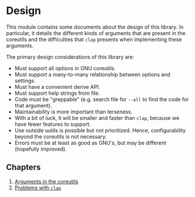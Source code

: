 # Design

This module contains some documents about the design of this library. In particular, it details the different kinds of arguments that are present in the coreutils and the difficulties that `clap` presents when implementing these arguments.

The primary design considerations of this library are:

- Must support all options in GNU coreutils.
- Must support a many-to-many relationship between options and settings.
- Must have a convenient derive API.
- Must support help strings from file.
- Code must be "greppable" (e.g. search file for `--all` to find the code for
  that argument).
- Maintainability is more important than terseness.
- With a bit of luck, it will be smaller and faster than `clap`, because we have
  fewer features to support.
- Use outside uutils is possible but not prioritized. Hence, configurability
  beyond the coreutils is not necessary.
- Errors must be at least as good as GNU's, but may be different (hopefully
  improved).

## Chapters

1. [Arguments in the coreutils](design::coreutils)
2. [Problems with `clap`](design::problems)
